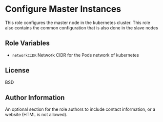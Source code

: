 Configure Master Instances
=========

This role configures the master node in the kubernetes cluster. This role also contains the common configuration that is also done in the slave nodes

Role Variables
--------------

- `networkCIDR`
    Network CIDR for the Pods network of kubernetes

License
-------

BSD

Author Information
------------------

An optional section for the role authors to include contact information, or a website (HTML is not allowed).
